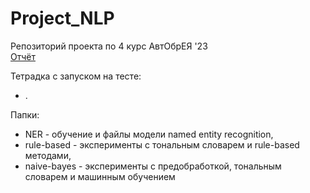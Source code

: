 # Project_NLP
Репозиторий проекта по 4 курс АвтОбрЕЯ '23<br>
[Отчёт](https://docs.google.com/document/d/1NQS-qNMn7qdM5nQ1FfKcYMxwEeH8q3iltbLyDa_a4tI/edit)

Тетрадка с запуском на тесте:
- .

Папки:
- NER - обучение и файлы модели named entity recognition,
- rule-based - эксперименты с тональным словарем и rule-based методами,
- naive-bayes - эксперименты с предобработкой, тональным словарем и машинным обучением
